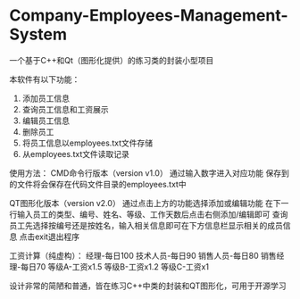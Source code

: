 # Company-Employees-Management-System

一个基于C++和Qt（图形化提供）的练习类的封装小型项目

本软件有以下功能：
1. 添加员工信息
2. 查询员工信息和工资展示
3. 编辑员工信息
4. 删除员工
5. 将员工信息以employees.txt文件存储
6. 从employees.txt文件读取记录

使用方法：
CMD命令行版本（version v1.0）
通过输入数字进入对应功能
保存到的文件将会保存在代码文件目录的employees.txt中

QT图形化版本（version v2.0）
通过点击上方的功能选择添加或编辑功能
在下一行输入员工的类型、编号、姓名、等级、工作天数后点击右侧添加/编辑即可
查询员工先选择按编号还是按姓名，输入相关信息即可在下方信息栏显示相关的成员信息
点击exit退出程序

工资计算（纯虚构）：
经理-每日100
技术人员-每日90
销售人员-每日80
销售经理-每日70
等级A-工资x1.5
等级B-工资x1.2
等级C-工资x1

设计非常的简陋和普通，皆在练习C++中类的封装和QT图形化，可用于开源学习
